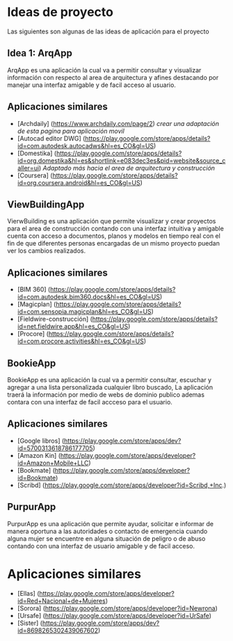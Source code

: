 # Ideas de proyecto 
Las siguientes son algunas de las ideas de aplicación para el proyecto

## Idea 1: ArqApp 

ArqApp es una aplicación la cual va a permitir consultar y visualizar información con respecto al area de arquitectura y afines destacando por manejar una interfaz amigable y de facil acceso al usuario. 

## Aplicaciones similares 
- [Archdaily] (https://www.archdaily.com/page/2) *crear una adaptación de esta pagina para aplicación movil*
- [Autocad editor DWG] (https://play.google.com/store/apps/details?id=com.autodesk.autocadws&hl=es_CO&gl=US)
- [Domestika] (https://play.google.com/store/apps/details?id=org.domestika&hl=es&shortlink=e083dec3es&pid=website&source_caller=ui) *Adaptado más hacia el area de arquitectura y construcción* 
- [Coursera] (https://play.google.com/store/apps/details?id=org.coursera.android&hl=es_CO&gl=US)


## ViewBuildingApp 

VierwBuilding es una aplicación que permite visualizar y crear proyectos para el area de construcción contando con una interfaz intuitiva y amigable cuenta con acceso a documentos, planos y modelos en tiempo real con el fin de que diferentes personas encargadas de un mismo proyecto puedan ver los cambios realizados. 

## Aplicaciones similares
- [BIM 360] (https://play.google.com/store/apps/details?id=com.autodesk.bim360.docs&hl=es_CO&gl=US) 
- [Magicplan] (https://play.google.com/store/apps/details?id=com.sensopia.magicplan&hl=es_CO&gl=US)
- [Fieldwire-construcción] (https://play.google.com/store/apps/details?id=net.fieldwire.app&hl=es_CO&gl=US)
- [Procore] (https://play.google.com/store/apps/details?id=com.procore.activities&hl=es_CO&gl=US) 


## BookieApp 
BookieApp es una aplicación la cual va a permitir consultar, escuchar y agregar a una lista personalizada cualquier libro buscado, La aplicación traerá la información por medio de webs de dominio publico ademas contara con una interfaz de facil accceso para el usuario. 

## Aplicaciones similares
- [Google libros] (https://play.google.com/store/apps/dev?id=5700313618786177705) 
- [Amazon Kin] (https://play.google.com/store/apps/developer?id=Amazon+Mobile+LLC)
- [Bookmate] (https://play.google.com/store/apps/developer?id=Bookmate)
- [Scribd] (https://play.google.com/store/apps/developer?id=Scribd,+Inc.)


## PurpurApp 
PurpurApp es una aplicación que permite ayudar, solicitar e informar de manera oportuna a las autoridades o contacto de emergencia cuando alguna mujer se encuentre en alguna situación de peligro o de abuso contando con una interfaz de usuario amigable y de facil acceso. 

# Aplicaciones similares
- [Ellas] (https://play.google.com/store/apps/developer?id=Red+Nacional+de+Mujeres)
- [Sorora] (https://play.google.com/store/apps/developer?id=Newrona)
- [Ursafe] (https://play.google.com/store/apps/developer?id=UrSafe)
- [Sister] (https://play.google.com/store/apps/dev?id=8698265302439067602)

